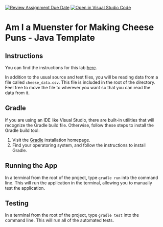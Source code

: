 [![Review Assignment Due Date](https://classroom.github.com/assets/deadline-readme-button-22041afd0340ce965d47ae6ef1cefeee28c7c493a6346c4f15d667ab976d596c.svg)](https://classroom.github.com/a/4bFnz5L_)
[![Open in Visual Studio Code](https://classroom.github.com/assets/open-in-vscode-2e0aaae1b6195c2367325f4f02e2d04e9abb55f0b24a779b69b11b9e10269abc.svg)](https://classroom.github.com/online_ide?assignment_repo_id=16275916&assignment_repo_type=AssignmentRepo)
# Am I a Muenster for Making Cheese Puns - Java Template

## Instructions

You can find the instructions for this lab [here](https://cyrusvandrevala.com/teaching/csc/214/labs/am-i-a-muenster-for-making-cheese-puns.html).

In addition to the usual source and test files, you will be reading data from a file called `cheese_data.csv`. This file is included in the root of the directory. Feel free to move the file to wherever you want so that you can read the data from it.

## Gradle

If you are using an IDE like Visual Studio, there are built-in utilities that will recognize the Gradle build file. Otherwise, follow these steps to install the Gradle build tool:

1. Visit the [Gradle](https://gradle.org/install/) installation homepage.
2. Find your operatoring system, and follow the instructions to install Gradle.

## Running the App

In a terminal from the root of the project, type `gradle run` into the command line. This will run the application in the terminal, allowing you to manually test the application.

## Testing

In a terminal from the root of the project, type `gradle test` into the command line. This will run all of the automated tests.
